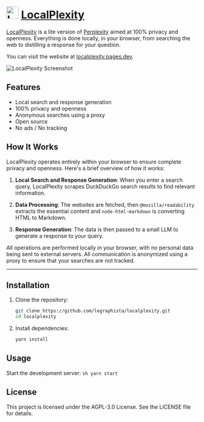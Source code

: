 # <img src="https://raw.githubusercontent.com/legraphista/localplexity/master/assets/images/logo.png" alt="LocalPlexity Logo" width="32" height="32"/> [LocalPlexity](https://localplexity.pages.dev/)

[LocalPlexity](https://localplexity.pages.dev/) is a lite version of [Perplexity](https://www.perplexity.ai/) aimed at 100% privacy and openness. Everything is done locally, in your browser, from searching the web to distilling a response for your question.

You can visit the website at [localplexity.pages.dev](https://localplexity.pages.dev/).

![LocalPlexity Screenshot](https://raw.githubusercontent.com/legraphista/localplexity/master/assets/images/screenshot.png)

## Features

- Local search and response generation
- 100% privacy and openness
- Anonymous searches using a proxy
- Open source
- No ads / No tracking 

## How It Works

LocalPlexity operates entirely within your browser to ensure complete privacy and openness. Here's a brief overview of how it works:

1. **Local Search and Response Generation**: When you enter a search query, LocalPlexity scrapes DuckDuckGo search results to find relevant information. 

2. **Data Processing**: The websites are fetched, then `@mozilla/readability` extracts the essential content and `node-html-markdown` is converting HTML to Markdown.

3. **Response Generation**: The data is then passed to a small LLM to generate a response to your query.

All operations are performed locally in your browser, with no personal data being sent to external servers. All communication is anonymized using a proxy to ensure that your searches are not tracked.

___

## Installation

1. Clone the repository:
    ```sh
    git clone https://github.com/legraphista/localplexity.git
    cd localplexity
    ```

2. Install dependencies:
    ```sh
    yarn install
    ```

## Usage

Start the development server:
    ```sh
    yarn start
    ```

## License
This project is licensed under the AGPL-3.0 License. See the LICENSE file for details.
